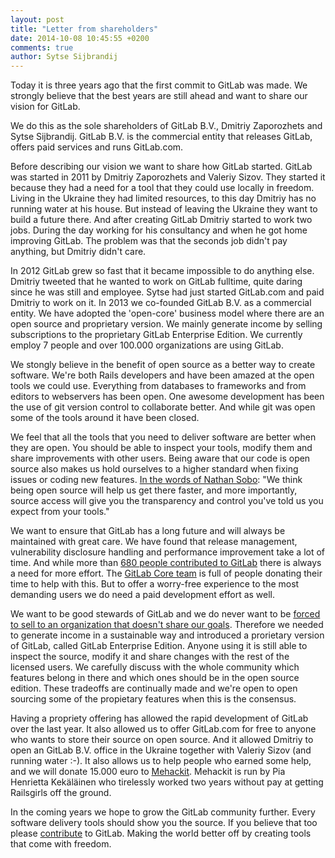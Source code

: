 ```yaml
---
layout: post
title: "Letter from shareholders"
date: 2014-10-08 10:45:55 +0200
comments: true
author: Sytse Sijbrandij
---
```


Today it is three years ago that the first commit to GitLab was made.
We strongly believe that the best years are still ahead and want to share our vision for GitLab.

We do this as the sole shareholders of GitLab B.V., Dmitriy Zaporozhets and Sytse Sijbrandij.
GitLab B.V. is the commercial entity that releases GitLab, offers paid services and runs GitLab.com.

Before describing our vision we want to share how GitLab started.
GitLab was started in 2011 by Dmitriy Zaporozhets and Valeriy Sizov.
They started it because they had a need for a tool that they could use locally in freedom.
Living in the Ukraine they had limited resources, to this day Dmitriy has no running water at his house.
But instead of leaving the Ukraine they want to build a future there.
And after creating GitLab Dmitriy started to work two jobs.
During the day working for his consultancy and when he got home improving GitLab.
The problem was that the seconds job didn't pay anything, but Dmitriy didn't care.

In 2012 GitLab grew so fast that it became impossible to do anything else.
Dmitriy tweeted that he wanted to work on GitLab fulltime, quite daring since he was still and employee.
Sytse had just started GitLab.com and paid Dmitriy to work on it.
In 2013 we co-founded GitLab B.V. as a commercial entity.
We have adopted the 'open-core' business model where there are an open source and proprietary version.
We mainly generate income by selling subscriptions to the proprietary GitLab Enterprise Edition.
We currently employ 7 people and over 100.000 organizations are using GitLab.

We stongly believe in the benefit of open source as a better way to create software.
We're both Rails developers and have been amazed at the open tools we could use.
Everything from databases to frameworks and from editors to webservers has been open.
One awesome development has been the use of git version control to collaborate better.
And while git was open some of the tools around it have been closed.

We feel that all the tools that you need to deliver software are better when they are open.
You should be able to inspect your tools, modify them and share improvements with other users.
Being aware that our code is open source also makes us hold ourselves to a higher standard when fixing issues or coding new features.
[In the words of Nathan Sobo](http://blog.atom.io/2014/05/06/atom-is-now-open-source.html): "We think being open source will help us get there faster, and more importantly, source access will give you the transparency and control you've told us you expect from your tools."

We want to ensure that GitLab has a long future and will always be maintained with great care.
We have found that release management, vulnerability disclosure handling and performance improvement take a lot of time.
And while more than [680 people contributed to GitLab](http://contributors.gitlab.com/) there is always a need for more effort.
The [GitLab Core team](https://about.gitlab.com/core-team/) is full of people donating their time to help with this.
But to offer a worry-free experience to the most demanding users we do need a paid development effort as well.

We want to be good stewards of GitLab and we do never want to be [forced to sell to an organization that doesn't share our goals](http://en.wikipedia.org/wiki/Sun_acquisition_by_Oracle#MySQL_petition_and_forks).
Therefore we needed to generate income in a sustainable way and introduced a prorietary version of GitLab, called GitLab Enterprise Edition.
Anyone using it is still able to inspect the source, modify it and share changes with the rest of the licensed users.
We carefully discuss with the whole community which features belong in there and which ones should be in the open source edition.
These tradeoffs are continually made and we're open to open sourcing some of the propietary features when this is the consensus.

Having a propriety offering has allowed the rapid development of GitLab over the last year.
It also allowed us to offer GitLab.com for free to anyone who wants to store their source on open source.
And it allowed Dmitriy to open an GitLab B.V. office in the Ukraine together with Valeriy Sizov (and running water :-).
It also allows us to help people who earned some help, and we will donate 15.000 euro to [Mehackit](http://mehackit.org/).
Mehackit is run by Pia Henrietta Kekäläinen who tirelessly worked two years without pay at getting Railsgirls off the ground.

In the coming years we hope to grow the GitLab community further.
Every software delivery tools should show you the source.
If you believe that too please [contribute](https://gitlab.com/gitlab-org/gitlab-ce/blob/master/CONTRIBUTING.md) to GitLab.
Making the world better off by creating tools that come with freedom.

